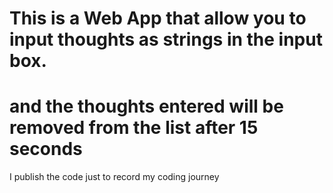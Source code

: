 # This is a Web App that allow you to input thoughts as strings in the input box.
# and the thoughts entered will be removed from the list after 15 seconds

I publish the code just to record my coding journey
